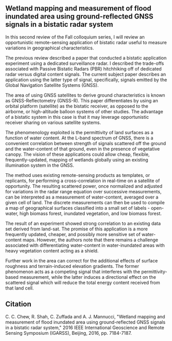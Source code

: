 ## Wetland mapping and measurement of flood inundated area using ground-reflected GNSS signals in a bistatic radar system

In this second review of the Fall colloquium series, I will review an opportunistic remote-sensing application of bistatic radar useful to measure variations in geographical characteristics.

The previous review described a paper that conducted a bistatic application experiment using a dedicated surveillance radar. I described the trade-offs associated with Passive Bistatic Radars (PBR) hitchhiking off of dedicated radar versus digital content signals. The current subject paper describes an application using the latter type of signal, specifically, signals emitted by the Global Navigation Satellite Systems (GNSS).

The area of using GNSS satellites to derive ground characteristics is known as GNSS-Reflectometry (GNSS-R). This paper differentiates by using an orbital platform (satellite) as the bistatic receiver, as opposed to the airborne, or high-altitude balloon systems of other studies. The advantage of a bistatic system in this case is that it may leverage opportunistic receiver sharing on various satellite systems.

The phenomenology exploited is the permittivity of land surfaces as a function of water content. At the L-band spectrum of GNSS, there is a convenient correlation between strength of signals scattered off the ground and the water-content of that ground, even in the presence of vegetative canopy. The vision of these applications could allow cheap, flexible, frequently-updated, mapping of wetlands globally using an existing illumination system in the GNSS.

The method uses existing remote-sensing products as templates, or replicants, for performing a cross-correlation in real-time on a satellite of opportunity. The resulting scattered power, once normalized and adjusted for variations in the radar range equation over successive measurements, can be interpreted as a measurement of water-content, averaged over a given cell of land. The discrete measurements can then be used to compile a map of geographical surfaces classified into a
small set of labels - open-water, high biomass forest, inundated vegetation, and low biomass forest.

The result of an experiment showed strong correlation to an existing data set derived from land-sat. The promise of this application is a more frequently updated, cheaper, and possibly more sensitive set of water-content maps. However, the authors note that there remains a challenge associated with differentiating water-content in water-inundated areas with heavy vegetation content acting as a shield.

Further work in the area can correct for the additional effects of surface roughness and terrain-induced elevation gradients. The former phenomenon acts as a competing signal that interferes with the permittivity-based measurement, while the latter induces a directional effect on the scattered signal which will reduce the total energy content received from that land cell.

## Citation
C. C. Chew, R. Shah, C. Zuffada and A. J. Mannucci, "Wetland mapping and measurement of flood inundated area using ground-reflected GNSS signals in a bistatic radar system," 2016 IEEE International Geoscience and Remote Sensing Symposium (IGARSS), Beijing, 2016, pp. 7184-7187.
